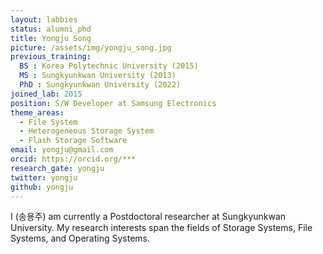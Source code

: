 ```yaml
---
layout: labbies
status: alumni_phd
title: Yongju Song
picture: /assets/img/yongju_song.jpg
previous_training:
  BS : Korea Polytechnic University (2015)
  MS : Sungkyunkwan University (2013)
  PhD : Sungkyunkwan University (2022)
joined_lab: 2015
position: S/W Developer at Samsung Electronics
theme_areas:
  - File System
  - Heterogeneous Storage System
  - Flash Storage Software
email: yongju@gmail.com
orcid: https://orcid.org/***
research_gate: yongju
twitter: yongju
github: yongju
---
```


I (송용주) am currently a Postdoctoral researcher at Sungkyunkwan University.
My research interests span the fields of Storage Systems, File Systems, and Operating Systems.

